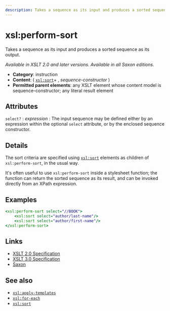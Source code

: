 ```yaml
---
description: Takes a sequence as its input and produces a sorted sequence as its output
---
```


# xsl:perform-sort

Takes a sequence as its input and produces a sorted sequence as its output.

_Available in XSLT 2.0 and later versions. Available in all Saxon editions._

- **Category**: instruction
- **Content**: ( [`xsl:sort`](xsl-sort.md)+ , _sequence-constructor_ )
- **Permitted parent elements**: any XSLT element whose content model is sequence-constructor; any literal result element

## Attributes

`select?`
: _expression_
: The input sequence may be defined either by an expression within the optional `select` attribute, or by the enclosed sequence constructor.

## Details

The sort criteria are specified using [`xsl:sort`](xsl-sort.md) elements as children of `xsl:perform-sort`, in the usual way.

It's often useful to use `xsl:perform-sort` inside a stylesheet function; the function can return the sorted sequence as its result, and can be invoked directly from an XPath expression.

## Examples

```xslt
<xsl:perform-sort select="//BOOK">
    <xsl:sort select="author/last-name"/>
    <xsl:sort select="author/first-name"/>
</xsl:perform-sort>
```

## Links

- [XSLT 2.0 Specification](http://www.w3.org/TR/xslt20/#element-perform-sort)
- [XSLT 3.0 Specification](http://www.w3.org/TR/xslt-30/#element-perform-sort)
- [Saxon](http://saxonica.com/documentation/index.html#!xsl-elements/perform-sort)

## See also

- [`xsl:apply-templates`](xsl-apply-templates.md)
- [`xsl:for-each`](xsl-for-each.md)
- [`xsl:sort`](xsl-sort.md)
